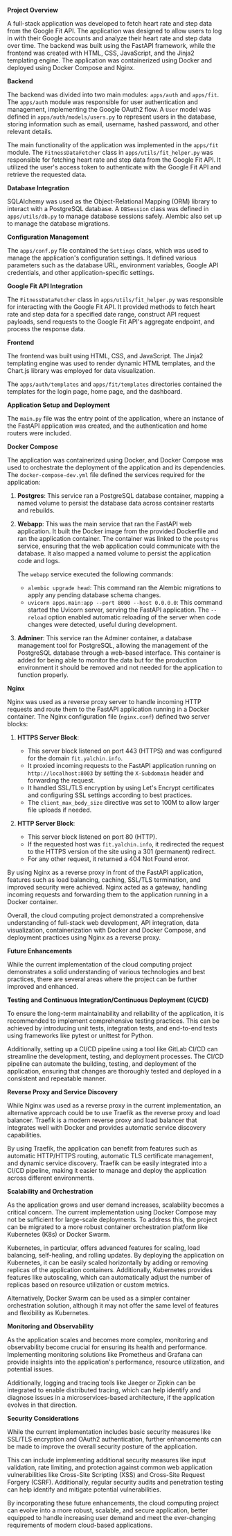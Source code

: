 **Project Overview**

A full-stack application was developed to fetch heart rate and step data from the Google Fit API. The application was designed to allow users to log in with their Google accounts and analyze their heart rate and step data over time. The backend was built using the FastAPI framework, while the frontend was created with HTML, CSS, JavaScript, and the Jinja2 templating engine. The application was containerized using Docker and deployed using Docker Compose and Nginx.

**Backend**

The backend was divided into two main modules: `apps/auth` and `apps/fit`. The `apps/auth` module was responsible for user authentication and management, implementing the Google OAuth2 flow. A `User` model was defined in `apps/auth/models/users.py` to represent users in the database, storing information such as email, username, hashed password, and other relevant details.

The main functionality of the application was implemented in the `apps/fit` module. The `FitnessDataFetcher` class in `apps/utils/fit_helper.py` was responsible for fetching heart rate and step data from the Google Fit API. It utilized the user's access token to authenticate with the Google Fit API and retrieve the requested data.

**Database Integration**

SQLAlchemy was used as the Object-Relational Mapping (ORM) library to interact with a PostgreSQL database. A `DBSession` class was defined in `apps/utils/db.py` to manage database sessions safely. Alembic also set up to manage the database migrations.

**Configuration Management**

The `apps/conf.py` file contained the `Settings` class, which was used to manage the application's configuration settings. It defined various parameters such as the database URL, environment variables, Google API credentials, and other application-specific settings.

**Google Fit API Integration**

The `FitnessDataFetcher` class in `apps/utils/fit_helper.py` was responsible for interacting with the Google Fit API. It provided methods to fetch heart rate and step data for a specified date range, construct API request payloads, send requests to the Google Fit API's aggregate endpoint, and process the response data.

**Frontend**

The frontend was built using HTML, CSS, and JavaScript. The Jinja2 templating engine was used to render dynamic HTML templates, and the Chart.js library was employed for data visualization.

The `apps/auth/templates` and `apps/fit/templates` directories contained the templates for the login page, home page, and the dashboard.

**Application Setup and Deployment**

The `main.py` file was the entry point of the application, where an instance of the FastAPI application was created, and the authentication and home routers were included.

**Docker Compose**

The application was containerized using Docker, and Docker Compose was used to orchestrate the deployment of the application and its dependencies. The `docker-compose-dev.yml` file defined the services required for the application:

1. **Postgres**: This service ran a PostgreSQL database container, mapping a named volume to persist the database data across container restarts and rebuilds.

2. **Webapp**: This was the main service that ran the FastAPI web application. It built the Docker image from the provided Dockerfile and ran the application container. The container was linked to the `postgres` service, ensuring that the web application could communicate with the database. It also mapped a named volume to persist the application code and logs.

   The `webapp` service executed the following commands:
   - `alembic upgrade head`: This command ran the Alembic migrations to apply any pending database schema changes.
   - `uvicorn apps.main:app --port 8000 --host 0.0.0.0`: This command started the Uvicorn server, serving the FastAPI application. The `--reload` option enabled automatic reloading of the server when code changes were detected, useful during development.

3. **Adminer**: This service ran the Adminer container, a database management tool for PostgreSQL, allowing the management of the PostgreSQL database through a web-based interface. This container is added for being able to monitor the data but for the production environment it should be removed and not needed for the application to function properly.

**Nginx**

Nginx was used as a reverse proxy server to handle incoming HTTP requests and route them to the FastAPI application running in a Docker container. The Nginx configuration file (`nginx.conf`) defined two server blocks:

1. **HTTPS Server Block**:
   - This server block listened on port 443 (HTTPS) and was configured for the domain `fit.yalchin.info`.
   - It proxied incoming requests to the FastAPI application running on `http://localhost:8003` by setting the `X-Subdomain` header and forwarding the request.
   - It handled SSL/TLS encryption by using Let's Encrypt certificates and configuring SSL settings according to best practices.
   - The `client_max_body_size` directive was set to 100M to allow larger file uploads if needed.

2. **HTTP Server Block**:
   - This server block listened on port 80 (HTTP).
   - If the requested host was `fit.yalchin.info`, it redirected the request to the HTTPS version of the site using a 301 (permanent) redirect.
   - For any other request, it returned a 404 Not Found error.

By using Nginx as a reverse proxy in front of the FastAPI application, features such as load balancing, caching, SSL/TLS termination, and improved security were achieved. Nginx acted as a gateway, handling incoming requests and forwarding them to the application running in a Docker container.

Overall, the cloud computing project demonstrated a comprehensive understanding of full-stack web development, API integration, data visualization, containerization with Docker and Docker Compose, and deployment practices using Nginx as a reverse proxy.

**Future Enhancements**

While the current implementation of the cloud computing project demonstrates a solid understanding of various technologies and best practices, there are several areas where the project can be further improved and enhanced.

**Testing and Continuous Integration/Continuous Deployment (CI/CD)**

To ensure the long-term maintainability and reliability of the application, it is recommended to implement comprehensive testing practices. This can be achieved by introducing unit tests, integration tests, and end-to-end tests using frameworks like pytest or unittest for Python.

Additionally, setting up a CI/CD pipeline using a tool like GitLab CI/CD can streamline the development, testing, and deployment processes. The CI/CD pipeline can automate the building, testing, and deployment of the application, ensuring that changes are thoroughly tested and deployed in a consistent and repeatable manner.

**Reverse Proxy and Service Discovery**

While Nginx was used as a reverse proxy in the current implementation, an alternative approach could be to use Traefik as the reverse proxy and load balancer. Traefik is a modern reverse proxy and load balancer that integrates well with Docker and provides automatic service discovery capabilities.

By using Traefik, the application can benefit from features such as automatic HTTP/HTTPS routing, automatic TLS certificate management, and dynamic service discovery. Traefik can be easily integrated into a CI/CD pipeline, making it easier to manage and deploy the application across different environments.

**Scalability and Orchestration**

As the application grows and user demand increases, scalability becomes a critical concern. The current implementation using Docker Compose may not be sufficient for large-scale deployments. To address this, the project can be migrated to a more robust container orchestration platform like Kubernetes (K8s) or Docker Swarm.

Kubernetes, in particular, offers advanced features for scaling, load balancing, self-healing, and rolling updates. By deploying the application on Kubernetes, it can be easily scaled horizontally by adding or removing replicas of the application containers. Additionally, Kubernetes provides features like autoscaling, which can automatically adjust the number of replicas based on resource utilization or custom metrics.

Alternatively, Docker Swarm can be used as a simpler container orchestration solution, although it may not offer the same level of features and flexibility as Kubernetes.

**Monitoring and Observability**

As the application scales and becomes more complex, monitoring and observability become crucial for ensuring its health and performance. Implementing monitoring solutions like Prometheus and Grafana can provide insights into the application's performance, resource utilization, and potential issues.

Additionally, logging and tracing tools like Jaeger or Zipkin can be integrated to enable distributed tracing, which can help identify and diagnose issues in a microservices-based architecture, if the application evolves in that direction.

**Security Considerations**

While the current implementation includes basic security measures like SSL/TLS encryption and OAuth2 authentication, further enhancements can be made to improve the overall security posture of the application.

This can include implementing additional security measures like input validation, rate limiting, and protection against common web application vulnerabilities like Cross-Site Scripting (XSS) and Cross-Site Request Forgery (CSRF). Additionally, regular security audits and penetration testing can help identify and mitigate potential vulnerabilities.

By incorporating these future enhancements, the cloud computing project can evolve into a more robust, scalable, and secure application, better equipped to handle increasing user demand and meet the ever-changing requirements of modern cloud-based applications.